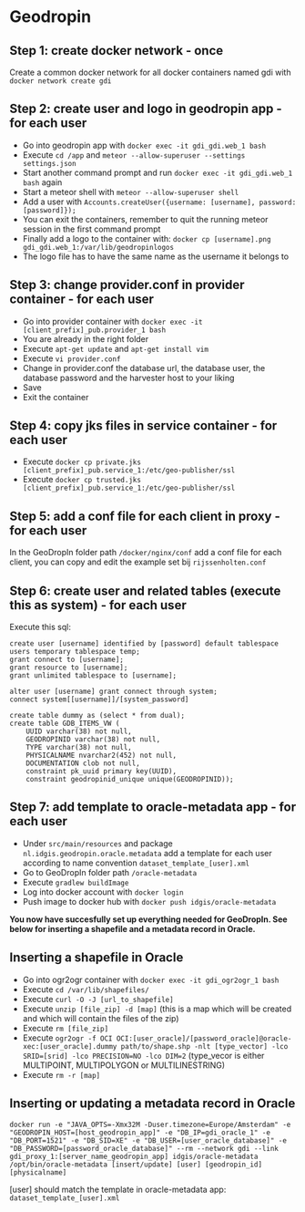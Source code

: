 # Geodropin

## Step 1: create docker network - once

Create a common docker network for all docker containers named gdi with ``docker network create gdi``

## Step 2: create user and logo in geodropin app - for each user

- Go into geodropin app with ``docker exec -it gdi_gdi.web_1 bash`` 
- Execute ``cd /app`` and ``meteor --allow-superuser --settings settings.json``
- Start another command prompt and run ``docker exec -it gdi_gdi.web_1 bash`` again
- Start a meteor shell with ``meteor --allow-superuser shell``
- Add a user with ``Accounts.createUser({username: [username], password: [password]});``
- You can exit the containers, remember to quit the running meteor session in the first command prompt
- Finally add a logo to the container with: ``docker cp [username].png gdi_gdi.web_1:/var/lib/geodropinlogos``
- The logo file has to have the same name as the username it belongs to

## Step 3: change provider.conf in provider container - for each user

- Go into provider container with ``docker exec -it [client_prefix]_pub.provider_1 bash``
- You are already in the right folder
- Execute ``apt-get update`` and ``apt-get install vim``
- Execute ``vi provider.conf``
- Change in provider.conf the database url, the database user, the database password and the harvester host to your liking
- Save
- Exit the container

## Step 4: copy jks files in service container - for each user

- Execute ``docker cp private.jks [client_prefix]_pub.service_1:/etc/geo-publisher/ssl``
- Execute ``docker cp trusted.jks [client_prefix]_pub.service_1:/etc/geo-publisher/ssl``

## Step 5: add a conf file for each client in proxy - for each user

In the GeoDropIn folder path ``/docker/nginx/conf`` add a conf file for each client, you can copy and edit the example set bij ``rijssenholten.conf``

## Step 6: create user and related tables (execute this as system) - for each user

Execute this sql:

```
create user [username] identified by [password] default tablespace users temporary tablespace temp;
grant connect to [username];
grant resource to [username];
grant unlimited tablespace to [username];

alter user [username] grant connect through system;
connect system[[username]]/[system_password]

create table dummy as (select * from dual);
create table GDB_ITEMS_VW (
	UUID varchar(38) not null, 
	GEODROPINID varchar(38) not null, 
	TYPE varchar(38) not null, 
	PHYSICALNAME nvarchar2(452) not null, 
	DOCUMENTATION clob not null, 
	constraint pk_uuid primary key(UUID), 
	constraint geodropinid_unique unique(GEODROPINID));
```

## Step 7: add template to oracle-metadata app - for each user

- Under ``src/main/resources`` and package ``nl.idgis.geodropin.oracle.metadata`` add a template for each user according to name convention ``dataset_template_[user].xml``
- Go to GeoDropIn folder path ``/oracle-metadata``
- Execute ``gradlew buildImage``
- Log into docker account with ``docker login``
- Push image to docker hub with ``docker push idgis/oracle-metadata``

**You now have succesfully set up everything needed for GeoDropIn. See below for inserting a shapefile and a metadata record in Oracle.**

## Inserting a shapefile in Oracle

- Go into ogr2ogr container with ``docker exec -it gdi_ogr2ogr_1 bash``
- Execute ``cd /var/lib/shapefiles/``
- Execute ``curl -O -J [url_to_shapefile]``
- Execute ``unzip [file_zip] -d [map]`` (this is a map which will be created and which will contain the files of the zip)
- Execute ``rm [file_zip]``
- Execute ``ogr2ogr -f OCI OCI:[user_oracle]/[password_oracle]@oracle-xec:[user_oracle].dummy path/to/shape.shp -nlt [type_vector] -lco SRID=[srid] -lco PRECISION=NO -lco DIM=2`` (type_vecor is either MULTIPOINT, MULTIPOLYGON or MULTILINESTRING)
- Execute ``rm -r [map]``

## Inserting or updating a metadata record in Oracle

``docker run -e "JAVA_OPTS=-Xmx32M -Duser.timezone=Europe/Amsterdam" -e "GEODROPIN_HOST=[host_geodropin_app]" -e "DB_IP=gdi_oracle_1" -e "DB_PORT=1521" -e "DB_SID=XE" -e "DB_USER=[user_oracle_database]" -e "DB_PASSWORD=[password_oracle_database]" --rm --network gdi --link gdi_proxy_1:[server_name_geodropin_app] idgis/oracle-metadata /opt/bin/oracle-metadata [insert/update] [user] [geodropin_id] [physicalname]``

[user] should match the template in oracle-metadata app: ``dataset_template_[user].xml``